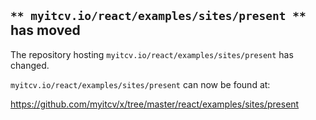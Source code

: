 ## `** myitcv.io/react/examples/sites/present **` has moved

The repository hosting `myitcv.io/react/examples/sites/present` has changed.

`myitcv.io/react/examples/sites/present` can now be found at:

https://github.com/myitcv/x/tree/master/react/examples/sites/present
